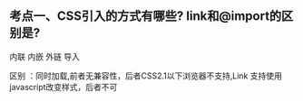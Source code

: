 ## 考点一、CSS引入的方式有哪些? link和@import的区别是?

内联 内嵌 外链 导入

区别 ：同时加载,前者无兼容性，后者CSS2.1以下浏览器不支持,Link 支持使用javascript改变样式，后者不可